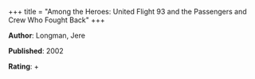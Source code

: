+++
title = "Among the Heroes: United Flight 93 and the Passengers and Crew Who Fought Back"
+++



**Author**: Longman, Jere

**Published**: 2002

**Rating**: +